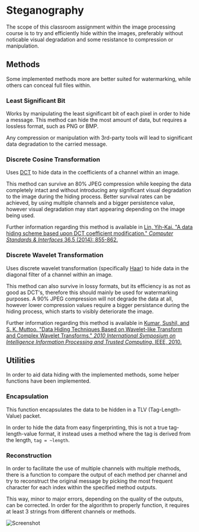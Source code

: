 # Steganography

The scope of this classroom assignment within the image processing course is to try and efficiently hide within the images, preferably without noticable visual degradation and some resistance to compression or manipulation.

## Methods

Some implemented methods more are better suited for watermarking, while others can conceal full files within.

### Least Significant Bit

Works by manipulating the least significant bit of each pixel in order to hide a message. This method can hide the most amount of data, but requires a lossless format, such as PNG or BMP.

Any compression or manipulation with 3rd-party tools will lead to significant data degradation to the carried message.

### Discrete Cosine Transformation

Uses [DCT](http://docs.opencv.org/2.4/modules/core/doc/operations_on_arrays.html#dct) to hide data in the coefficients of a channel within an image.

This method can survive an 80% JPEG compression while keeping the data completely intact and without introducing any significant visual degradation to the image during the hiding process. Better survival rates can be achieved, by using multiple channels and a bigger persistence value, however visual degradation may start appearing depending on the image being used.

Further information regarding this method is available in [Lin, Yih-Kai. "A data hiding scheme based upon DCT coefficient modification." _Computer Standards & Interfaces_ 36.5 (2014): 855-862.](http://ms12.voip.edu.tw/~paul/Papper/Steganography/DCT/A_data_hiding_scheme_based_upon_DCT_coefficient_modification.pdf)

### Discrete Wavelet Transformation

Uses discrete wavelet transformation (specifically [Haar](https://en.wikipedia.org/wiki/Haar_wavelet)) to hide data in the diagonal filter of a channel within an image.

This method can also survive in lossy formats, but its efficiency is as not as good as DCT's, therefore this should mainly be used for watermarking purposes. A 90% JPEG compression will not degrade the data at all, however lower compression values require a bigger persistance during the hiding process, which starts to visibly deteriorate the image.

Further information regarding this method is available in [Kumar, Sushil, and S. K. Muttoo. "Data Hiding Techniques Based on Wavelet-like Transform and Complex Wavelet Transforms." _2010 International Symposium on Intelligence Information Processing and Trusted Computing_. IEEE, 2010.](https://www.academia.edu/3632247/Data_Hiding_techniques_Based_On_Wavelet-like_transform_and_Complex_Wavelet_Transforms)

## Utilities

In order to aid data hiding with the implemented methods, some helper functions have been implemented.

### Encapsulation

This function encapsulates the data to be hidden in a TLV (Tag-Length-Value) packet.

In order to hide the data from easy fingerprinting, this is not a true tag-length-value format, it instead uses a method where the tag is derived from the length, `tag = ~length`.

### Reconstruction

In order to facilitate the use of multiple channels with multiple methods, there is a function to compare the output of each method per channel and try to reconstruct the original message by picking the most frequent character for each index within the specified method outputs.

This way, minor to major errors, depending on the quality of the outputs, can be corrected. In order for the algorithm to properly function, it requires at least 3 strings from different channels or methods.

![Screenshot](https://i.imgur.com/509HbZN.jpg)